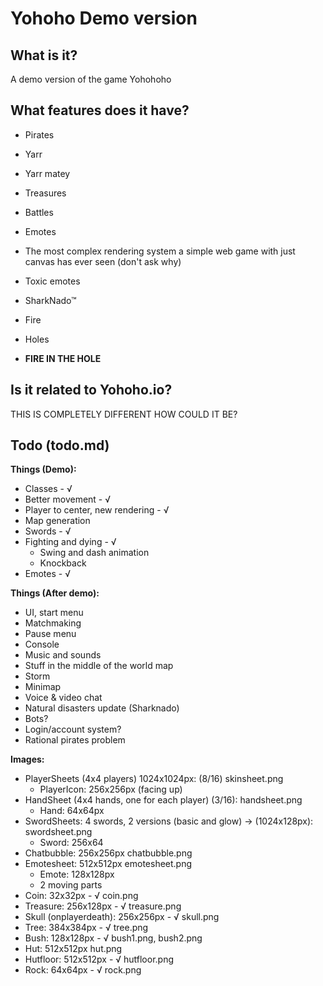 # Yohoho Demo version

## What is it?

A demo version of the game Yohohoho

## What features does it have?

- Pirates
- Yarr
- Yarr matey
- Treasures
- Battles
- Emotes
- The most complex rendering system a simple web game with just canvas has ever seen (don't ask why)
- Toxic emotes
- SharkNado™
- Fire
- Holes

- **FIRE IN THE HOLE**

## Is it related to Yohoho.io?

THIS IS COMPLETELY DIFFERENT HOW COULD IT BE?

## Todo (todo.md)

**Things (Demo):**

- Classes - √
- Better movement - √
- Player to center, new rendering - √
- Map generation
- Swords - √
- Fighting and dying - √
  - Swing and dash animation
  - Knockback
- Emotes - √

**Things (After demo):**

- UI, start menu
- Matchmaking
- Pause menu
- Console
- Music and sounds
- Stuff in the middle of the world map
- Storm
- Minimap
- Voice & video chat
- Natural disasters update (Sharknado)
- Bots?
- Login/account system?
- Rational pirates problem

**Images:**

- PlayerSheets (4x4 players) 1024x1024px: (8/16) skinsheet.png
  - PlayerIcon: 256x256px (facing up)
- HandSheet (4x4 hands, one for each player) (3/16): handsheet.png
  - Hand: 64x64px
- SwordSheets: 4 swords, 2 versions (basic and glow) -> (1024x128px): swordsheet.png
  - Sword: 256x64
- Chatbubble: 256x256px chatbubble.png
- Emotesheet: 512x512px emotesheet.png
  - Emote: 128x128px
  - 2 moving parts
- Coin: 32x32px - √ coin.png
- Treasure: 256x128px - √ treasure.png
- Skull (onplayerdeath): 256x256px - √ skull.png
- Tree: 384x384px - √ tree.png
- Bush: 128x128px - √ bush1.png, bush2.png
- Hut: 512x512px hut.png
- Hutfloor: 512x512px - √ hutfloor.png
- Rock: 64x64px - √ rock.png
